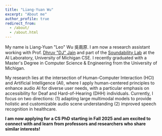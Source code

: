 ```yaml
---
title: "Liang-Yuan Wu"
excerpt: "About me"
author_profile: true
redirect_from: 
  - /about/
  - /about.html
---
```


My name is Liang-Yuan "Leo" Wu 吳兩原. I am now a research assistant working with Prof. [Dhruv "DJ" Jain](https://web.eecs.umich.edu/~profdj/) and part of the [Soundability Lab](https://accessibility.eecs.umich.edu) at the AI Laboratory, University of Michigan CSE. I recently graduated with a Master's Degree in Computer Science & Engineering from the University of Michigan.

My research lies at the intersection of Human-Computer Interaction (HCI) and Artificial Intelligence (AI), where I apply human-centered principles to enhance audio AI for diverse user needs, with a particular emphasis on accessibility for Deaf and Hard-of-Hearing (DHH) individuals. Currently, I focus on two directions: (1) adapting large multimodal models to provide holistic and customizable audio scene understanding (2) improved speech recognition in healthcare.

**I am now applying for a CS PhD starting in Fall 2025 and am excited to connect with and learn from professors and researchers who share similar interests!**

<!-- Before that, I was a student majoring in Electrical Engineering at National Taiwan University from 2017 to 2021, and was a visiting student in the School of Informatics at the University of Edinburgh. I am interested in technology and believe that as an engineer, we have not only the ability to solve problems, but also have the ability to find problems out. I expect myself to be the one who can give efforts to make the world a little bit better!

My research interest is in Machine Learning and Speech & Language Processing. I also worked with Prof. [Emily Mower Provost](https://emp.engin.umich.edu) in the CHAI lab. Before that, I was working on self-supervised speech representation learning and advised by Dr. [Hao Tang](http://people.csail.mit.edu/haotang/) in [the Centre for Speech Technology Research](https://www.cstr.ed.ac.uk/) at the University of Edinburgh. I was supervised by Prof. [Lin-shan Lee](http://speech.ee.ntu.edu.tw/previous_version/lslNew.htm) and Prof. [Hung-Yi Lee](http://speech.ee.ntu.edu.tw/~tlkagk/)  as a member of [NTU Speech Processing Lab](http://speech.ee.ntu.edu.tw/). I was an intern machine learning engineer in [Dragoncloud.ai](https://sites.google.com/view/abc123-ai/home), implemented ML systems for assisting English studying. After that, I joined [Ucarer](https://ucarer.tw) as an intern engineer, building an e-commerce platform and researching on customer relationship.

I visited [The University of Edinburgh](https://www.ed.ac.uk) in Sep. 2021. I received [Y.L. Lin Scholarship]('https://scholarship.ylledu.org.tw/'), which is awarded to vision-driven and altruistic outgoing students. I was also awarded for [2021 National Taiwan University Outgoing Exchange Student Scholarship](https://oia.ntu.edu.tw/en/page/index/menu_sn/2561).

Besides, I am a maker and have implemented some special projects, including the Automatic Forehead Thermometer and the NTUEE Light Dance. I have also held one of the largest maker events in Taiwan: [MakeNTU](https://make.ntuee.org/). -->
